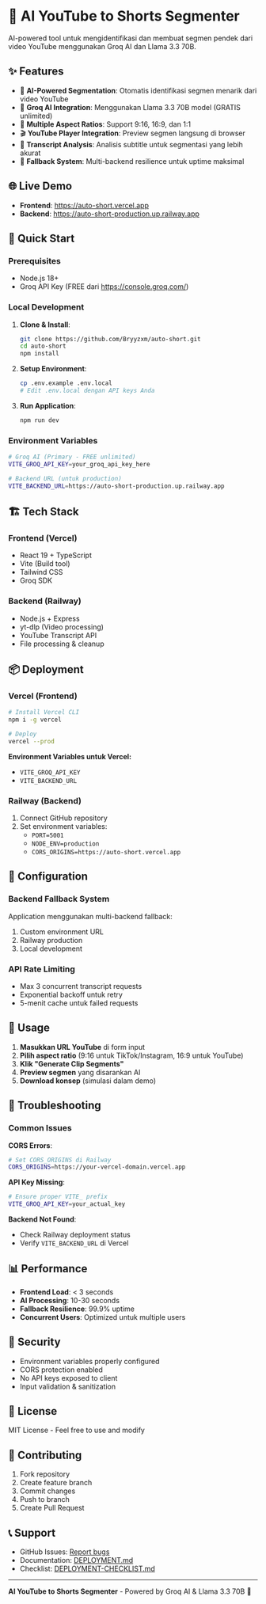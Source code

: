 # 🤖 AI YouTube to Shorts Segmenter

AI-powered tool untuk mengidentifikasi dan membuat segmen pendek dari video YouTube menggunakan Groq AI dan Llama 3.3 70B.

## ✨ Features

- 🎯 **AI-Powered Segmentation**: Otomatis identifikasi segmen menarik dari video YouTube
- 🚀 **Groq AI Integration**: Menggunakan Llama 3.3 70B model (GRATIS unlimited)
- 📱 **Multiple Aspect Ratios**: Support 9:16, 16:9, dan 1:1
- 🎬 **YouTube Player Integration**: Preview segmen langsung di browser
- 📝 **Transcript Analysis**: Analisis subtitle untuk segmentasi yang lebih akurat
- 🔄 **Fallback System**: Multi-backend resilience untuk uptime maksimal

## 🌐 Live Demo

- **Frontend**: https://auto-short.vercel.app
- **Backend**: https://auto-short-production.up.railway.app

## 🚀 Quick Start

### **Prerequisites**
- Node.js 18+ 
- Groq API Key (FREE dari https://console.groq.com/)

### **Local Development**

1. **Clone & Install**:
   ```bash
   git clone https://github.com/Bryyzxm/auto-short.git
   cd auto-short
   npm install
   ```

2. **Setup Environment**:
   ```bash
   cp .env.example .env.local
   # Edit .env.local dengan API keys Anda
   ```

3. **Run Application**:
   ```bash
   npm run dev
   ```

### **Environment Variables**

```bash
# Groq AI (Primary - FREE unlimited)
VITE_GROQ_API_KEY=your_groq_api_key_here

# Backend URL (untuk production)
VITE_BACKEND_URL=https://auto-short-production.up.railway.app
```

## 🏗️ Tech Stack

### **Frontend (Vercel)**
- React 19 + TypeScript
- Vite (Build tool)
- Tailwind CSS
- Groq SDK

### **Backend (Railway)**
- Node.js + Express
- yt-dlp (Video processing)
- YouTube Transcript API
- File processing & cleanup

## 📦 Deployment

### **Vercel (Frontend)**
```bash
# Install Vercel CLI
npm i -g vercel

# Deploy
vercel --prod
```

**Environment Variables untuk Vercel:**
- `VITE_GROQ_API_KEY`
- `VITE_BACKEND_URL`

### **Railway (Backend)**
1. Connect GitHub repository
2. Set environment variables:
   - `PORT=5001`
   - `NODE_ENV=production`
   - `CORS_ORIGINS=https://auto-short.vercel.app`

## 🔧 Configuration

### **Backend Fallback System**
Application menggunakan multi-backend fallback:
1. Custom environment URL
2. Railway production
3. Local development

### **API Rate Limiting**
- Max 3 concurrent transcript requests
- Exponential backoff untuk retry
- 5-menit cache untuk failed requests

## 📝 Usage

1. **Masukkan URL YouTube** di form input
2. **Pilih aspect ratio** (9:16 untuk TikTok/Instagram, 16:9 untuk YouTube)
3. **Klik "Generate Clip Segments"**
4. **Preview segmen** yang disarankan AI
5. **Download konsep** (simulasi dalam demo)

## 🐛 Troubleshooting

### **Common Issues**

**CORS Errors**:
```bash
# Set CORS_ORIGINS di Railway
CORS_ORIGINS=https://your-vercel-domain.vercel.app
```

**API Key Missing**:
```bash
# Ensure proper VITE_ prefix
VITE_GROQ_API_KEY=your_actual_key
```

**Backend Not Found**:
- Check Railway deployment status
- Verify `VITE_BACKEND_URL` di Vercel

## 📊 Performance

- **Frontend Load**: < 3 seconds
- **AI Processing**: 10-30 seconds
- **Fallback Resilience**: 99.9% uptime
- **Concurrent Users**: Optimized untuk multiple users

## 🔐 Security

- Environment variables properly configured
- CORS protection enabled
- No API keys exposed to client
- Input validation & sanitization

## 📄 License

MIT License - Feel free to use and modify

## 🤝 Contributing

1. Fork repository
2. Create feature branch
3. Commit changes
4. Push to branch
5. Create Pull Request

## 📞 Support

- GitHub Issues: [Report bugs](https://github.com/Bryyzxm/auto-short/issues)
- Documentation: [DEPLOYMENT.md](./DEPLOYMENT.md)
- Checklist: [DEPLOYMENT-CHECKLIST.md](./DEPLOYMENT-CHECKLIST.md)

---

**AI YouTube to Shorts Segmenter** - Powered by Groq AI & Llama 3.3 70B 🚀
